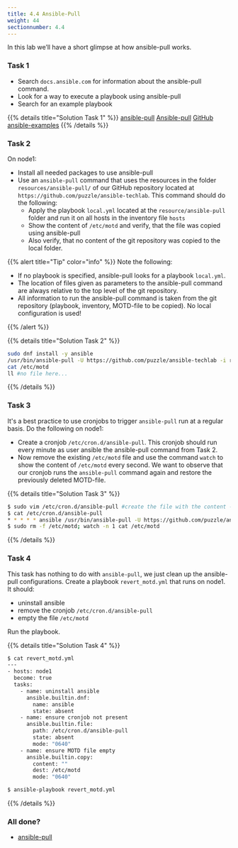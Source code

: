```yaml
---
title: 4.4 Ansible-Pull
weight: 44
sectionnumber: 4.4
---
```


In this lab we’ll have a short glimpse at how ansible-pull works.

### Task 1

* Search `docs.ansible.com` for information about the ansible-pull command.
* Look for a way to execute a playbook using ansible-pull
* Search for an example playbook

{{% details title="Solution Task 1" %}}
[ansible-pull](https://docs.ansible.com/ansible/latest/cli/ansible-pull.html)
[Ansible-pull](https://docs.ansible.com/ansible/latest/user_guide/playbooks_intro.html#ansible-pull])
[GitHub ansible-examples](https://github.com/ansible/ansible-examples/blob/master/language_features/ansible_pull.yml)
{{% /details %}}

### Task 2

On node1:

* Install all needed packages to use ansible-pull
* Use an `ansible-pull` command that uses the resources in the folder `resources/ansible-pull/`
of our GitHub repository located at `https://github.com/puzzle/ansible-techlab`.
This command should do the following:
  * Apply the playbook `local.yml` located at the `resource/ansible-pull` folder
  and run it on all hosts in the inventory file `hosts`
  * Show the content of `/etc/motd` and verify, that the file was copied using ansible-pull
  * Also verify, that no content of the git repository was copied to the local folder.

{{% alert title="Tip" color="info" %}}
Note the following:

* If no playbook is specified, ansible-pull looks for a playbook `local.yml`.
* The location of files given as parameters to the ansible-pull command are always relative to the top level
of the git repository.
* All information to run the ansible-pull command is taken from the git repository
(playbook, inventory, MOTD-file to be copied).
No local configuration is used!

{{% /alert %}}

{{% details title="Solution Task 2" %}}
```bash
sudo dnf install -y ansible
/usr/bin/ansible-pull -U https://github.com/puzzle/ansible-techlab -i resources/ansible-pull/hosts resources/ansible-pull/local.yml
cat /etc/motd
ll #no file here...
```
{{% /details %}}

### Task 3

It's a best practice to use cronjobs to trigger `ansible-pull` run at a regular basis. Do the following on node1:

* Create a cronjob `/etc/cron.d/ansible-pull`.
This cronjob should run every minute as user ansible the ansible-pull command from Task 2.
* Now remove the existing `/etc/motd` file and use the command `watch` to show the content of `/etc/motd` every second.
We want to observe that our cronjob runs the `ansible-pull` command again and restore the previously deleted MOTD-file.

{{% details title="Solution Task 3" %}}
```bash
$ sudo vim /etc/cron.d/ansible-pull #create the file with the content ->
$ cat /etc/cron.d/ansible-pull
* * * * * ansible /usr/bin/ansible-pull -U https://github.com/puzzle/ansible-techlab -i resources/ansible-pull/hosts resources/ansible-pull/local.yml
$ sudo rm -f /etc/motd; watch -n 1 cat /etc/motd
```
{{% /details %}}

### Task 4

This task has nothing to do with `ansible-pull`, we just clean up the ansible-pull configurations.
Create a playbook `revert_motd.yml` that runs on node1. It should:

* uninstall ansible
* remove the cronjob `/etc/cron.d/ansible-pull`
* empty the file `/etc/motd`

Run the playbook.

{{% details title="Solution Task 4" %}}
```bash
$ cat revert_motd.yml
---
- hosts: node1
  become: true
  tasks:
    - name: uninstall ansible
      ansible.builtin.dnf:
        name: ansible
        state: absent
    - name: ensure cronjob not present
      ansible.builtin.file:
        path: /etc/cron.d/ansible-pull
        state: absent
        mode: "0640"
    - name: ensure MOTD file empty
      ansible.builtin.copy:
        content: ""
        dest: /etc/motd
        mode: "0640"

$ ansible-playbook revert_motd.yml
```
{{% /details %}}

### All done?

* [ansible-pull](https://docs.ansible.com/ansible/latest/cli/ansible-pull.html)
